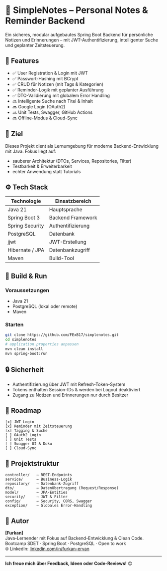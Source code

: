 # 📝 SimpleNotes – Personal Notes & Reminder Backend

Ein sicheres, modular aufgebautes Spring Boot Backend für persönliche Notizen und Erinnerungen – mit JWT-Authentifizierung, intelligenter Suche und geplanter Zeitsteuerung.

## 🚀 Features

- ✅ User Registration & Login mit JWT
- ✅ Passwort-Hashing mit BCrypt
- ✅ CRUD für Notizen (mit Tags & Kategorien)
- ✅ Reminder-Logik mit geplanter Ausführung
- ✅ DTO-Validierung mit globalem Error Handling
- 🔜 Intelligente Suche nach Titel & Inhalt
- 🔜 Google Login (OAuth2)
- 🔜 Unit Tests, Swagger, GitHub Actions
- 🔜 Offline-Modus & Cloud-Sync

## 🧠 Ziel

Dieses Projekt dient als Lernumgebung für moderne Backend-Entwicklung mit Java. Fokus liegt auf:

- sauberer Architektur (DTOs, Services, Repositories, Filter)
- Testbarkeit & Erweiterbarkeit
- echter Anwendung statt Tutorials

## ⚙️ Tech Stack

| Technologie        | Einsatzbereich           |
|--------------------|--------------------------|
| Java 21            | Hauptsprache             |
| Spring Boot 3      | Backend Framework        |
| Spring Security    | Authentifizierung        |
| PostgreSQL         | Datenbank                |
| jjwt               | JWT-Erstellung           |
| Hibernate / JPA    | Datenbankzugriff         |
| Maven              | Build-Tool               |

## 🧪 Build & Run

### Voraussetzungen
- Java 21
- PostgreSQL (lokal oder remote)
- Maven

### Starten

```bash
git clone https://github.com/FExB17/simplenotes.git
cd simplenotes
# application.properties anpassen
mvn clean install
mvn spring-boot:run
```

## 🔒 Sicherheit

- Authentifizierung über JWT mit Refresh-Token-System
- Tokens enthalten Session-IDs & werden bei Logout deaktiviert
- Zugang zu Notizen und Erinnerungen nur durch Besitzer

## 🔄 Roadmap

```text
[x] JWT Login
[x] Reminder mit Zeitsteuerung
[x] Tagging & Suche
[ ] OAuth2 Login
[ ] Unit Tests
[ ] Swagger UI & Doku
[ ] Cloud-Sync
```

## 📁 Projektstruktur

```text
controller/   → REST-Endpoints
service/      → Business-Logik
repository/   → Datenbank-Zugriff
dto/          → Datenübertragung (Request/Response)
model/        → JPA-Entities
security/     → JWT & Filter
config/       → Security, CORS, Swagger
exception/    → Globales Error-Handling
```

## 👤 Autor

**[Furkan]**  
Java-Lernender mit Fokus auf Backend-Entwicklung & Clean Code.  
Bootcamp SDET · Spring Boot · PostgreSQL · Open to work  
🌐 LinkedIn: [linkedin.com/in/furkan-ervan](https://linkedin.com/in/furkan-ervan)

---

**Ich freue mich über Feedback, Ideen oder Code-Reviews!** 😊
